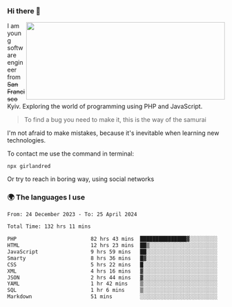 ### Hi there 👋  

<img align='right' src="https://github-readme-stats.vercel.app/api?username=girlandred&count_private=true&show_icons=true&include_all_commits=true&hide_rank=true&hide_title=true&theme=buefy&card_width=300" width=460 height=180>


I am young software engineer from ~~San Francisco~~ Kyiv. Exploring the world of programming using PHP and JavaScript.


> To find a bug you need to make it, this is the way of the samurai



I'm not afraid to make mistakes, because it's inevitable when learning new technologies.

To contact me use the command in terminal:

```
npx girlandred
```

Or try to reach in boring way, using social networks


### 🌍 The languages I use

<!--START_SECTION:waka-->

```txt
From: 24 December 2023 - To: 25 April 2024

Total Time: 132 hrs 11 mins

PHP                        82 hrs 43 mins  ███████████████▓░░░░░░░░░   62.58 %
HTML                       12 hrs 23 mins  ██▒░░░░░░░░░░░░░░░░░░░░░░   09.37 %
JavaScript                 9 hrs 59 mins   ██░░░░░░░░░░░░░░░░░░░░░░░   07.56 %
Smarty                     8 hrs 36 mins   █▓░░░░░░░░░░░░░░░░░░░░░░░   06.51 %
CSS                        5 hrs 22 mins   █░░░░░░░░░░░░░░░░░░░░░░░░   04.06 %
XML                        4 hrs 16 mins   ▓░░░░░░░░░░░░░░░░░░░░░░░░   03.23 %
JSON                       2 hrs 44 mins   ▓░░░░░░░░░░░░░░░░░░░░░░░░   02.07 %
YAML                       1 hr 42 mins    ▒░░░░░░░░░░░░░░░░░░░░░░░░   01.29 %
SQL                        1 hr 6 mins     ▒░░░░░░░░░░░░░░░░░░░░░░░░   00.84 %
Markdown                   51 mins         ░░░░░░░░░░░░░░░░░░░░░░░░░   00.64 %
```

<!--END_SECTION:waka-->
